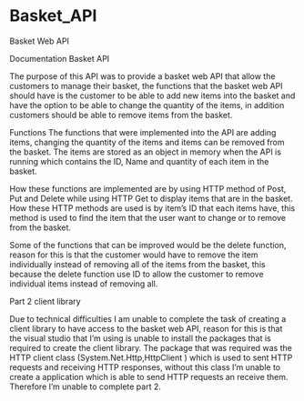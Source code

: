# Basket_API
Basket Web API

Documentation Basket API 

 
The purpose of this API was to provide a basket web API that allow the customers to manage their basket, the functions that the basket web API should have is the customer to be able to add new items into the basket and have the option to be able to change the quantity of the items, in addition customers should be able to remove items from the basket. 

Functions
The functions that were implemented into the API are adding items, changing the quantity of the items and items can be removed from the basket. The items are stored as an object in memory when the API is running which contains the ID, Name and quantity of each item in the basket. 

How these functions are implemented are by using HTTP method of Post, Put and Delete while using HTTP Get to display items that are in the basket.  How these HTTP methods are used is by item’s ID that each items have, this method is used to find the item that the user want to change or to remove from the basket.  

Some of the functions that can be improved would be the delete function, reason for this is that the customer would have to remove the item individually instead of removing all of the items from the basket, this because the delete function use ID to allow the customer to remove individual items instead of removing all. 

Part 2 client library

Due to technical difficulties I am unable to complete the task of creating a client library to have access to the basket web API, reason for this is that the visual studio that I’m using is unable to install the packages that is required to create the client library. 
The package that was required was the HTTP client class (System.Net.Http,HttpClient ) which is used to sent HTTP requests and receiving HTTP responses, without this class I’m unable to create a application which is able to send HTTP requests an receive them. Therefore I’m unable to complete part 2. 






